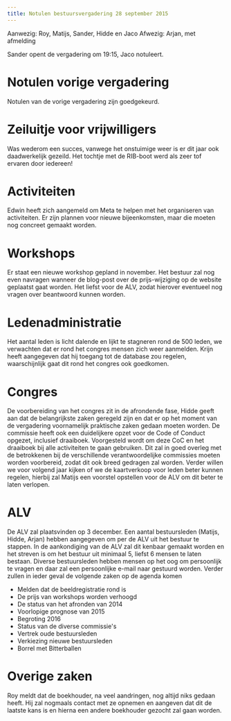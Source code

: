 ```yaml
---
title: Notulen bestuursvergadering 28 september 2015
---
```


Aanwezig: Roy, Matijs, Sander, Hidde en Jaco
Afwezig: Arjan, met afmelding

Sander opent de vergadering om 19:15, Jaco notuleert.

# Notulen vorige vergadering

Notulen van de vorige vergadering zijn goedgekeurd.

# Zeiluitje voor vrijwilligers

Was wederom een succes, vanwege het onstuimige weer is er dit jaar ook daadwerkelijk gezeild. Het tochtje met de RIB-boot werd als zeer tof ervaren door iedereen!

# Activiteiten

Edwin heeft zich aangemeld om Meta te helpen met het organiseren van activiteiten. Er zijn plannen voor nieuwe bijeenkomsten, maar die moeten nog concreet gemaakt worden.

# Workshops

Er staat een nieuwe workshop gepland in november. Het bestuur zal nog even navragen wanneer de blog-post over de prijs-wijziging op de website geplaatst gaat worden. Het liefst voor de ALV, zodat hierover eventueel nog vragen over beantwoord kunnen worden.

# Ledenadministratie

Het aantal leden is licht dalende en lijkt te stagneren rond de 500 leden, we verwachten dat er rond het congres mensen zich weer aanmelden. Krijn heeft aangegeven dat hij toegang tot de database zou regelen, waarschijnlijk gaat dit rond het congres ook goedkomen.

# Congres

De voorbereiding van het congres zit in de afrondende fase, Hidde geeft aan dat de belangrijkste zaken geregeld zijn en dat er op het moment van de vergadering voornamelijk praktische zaken gedaan moeten worden. De commissie heeft ook een duidelijkere opzet voor de Code of Conduct opgezet, inclusief draaiboek. Voorgesteld wordt om deze CoC en het draaiboek bij alle activiteiten te gaan gebruiken. Dit zal in goed overleg met de betrokkenen bij de verschillende verantwoordelijke commissies moeten worden voorbereid, zodat dit ook breed gedragen zal worden. Verder willen we voor volgend jaar kijken of we de kaartverkoop voor leden beter kunnen regelen, hierbij zal Matijs een voorstel opstellen voor de ALV om dit beter te laten verlopen.

# ALV

De ALV zal plaatsvinden op 3 december. Een aantal bestuursleden (Matijs, Hidde, Arjan) hebben aangegeven om per de ALV uit het bestuur te stappen. In de aankondiging van de ALV zal dit kenbaar gemaakt worden en het streven is om het bestuur uit minimaal 5, liefst 6 mensen te laten bestaan. Diverse bestuursleden hebben mensen op het oog om persoonlijk te vragen en daar zal een persoonlijke e-mail naar gestuurd worden. Verder zullen in ieder geval de volgende zaken op de agenda komen

- Melden dat de beeldregistratie rond is
- De prijs van workshops worden verhoogd
- De status van het afronden van 2014
- Voorlopige prognose van 2015
- Begroting 2016
- Status van de diverse commissie's
- Vertrek oude bestuursleden
- Verkiezing nieuwe bestuursleden
- Borrel met Bitterballen

# Overige zaken

Roy meldt dat de boekhouder, na veel aandringen, nog altijd niks gedaan heeft. Hij zal nogmaals contact met ze opnemen en aangeven dat dit de laatste kans is en hierna een andere boekhouder gezocht zal gaan worden.
